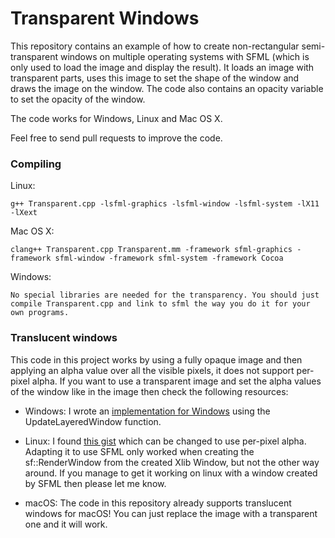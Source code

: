 Transparent Windows
===================

This repository contains an example of how to create non-rectangular semi-transparent windows on multiple operating systems with SFML (which is only used to load the image and display the result).
It loads an image with transparent parts, uses this image to set the shape of the window and draws the image on the window. The code also contains an opacity variable to set the opacity of the window.

The code works for Windows, Linux and Mac OS X.

Feel free to send pull requests to improve the code.


### Compiling

Linux:

    g++ Transparent.cpp -lsfml-graphics -lsfml-window -lsfml-system -lX11 -lXext


Mac OS X:

    clang++ Transparent.cpp Transparent.mm -framework sfml-graphics -framework sfml-window -framework sfml-system -framework Cocoa


Windows:

    No special libraries are needed for the transparency. You should just compile Transparent.cpp and link to sfml the way you do it for your own programs.


### Translucent windows

This code in this project works by using a fully opaque image and then applying an alpha value over all the visible pixels, it does not support per-pixel alpha. If you want to use a transparent image and set the alpha values of the window like in the image then check the following resources:

- Windows: I wrote an [implementation for Windows](https://gist.github.com/texus/31676aba4ca774b1298e1e15133b8141) using the UpdateLayeredWindow function.

- Linux: I found [this gist](https://gist.github.com/je-so/903479) which can be changed to use per-pixel alpha. Adapting it to use SFML only worked when creating the sf::RenderWindow from the created Xlib Window, but not the other way around. If you manage to get it working on linux with a window created by SFML then please let me know.

- macOS: The code in this repository already supports translucent windows for macOS! You can just replace the image with a transparent one and it will work.

